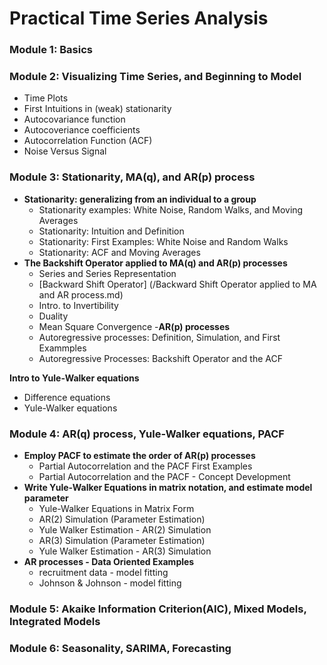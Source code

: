 # Practical Time Series Analysis

### Module 1: Basics
### Module 2: Visualizing Time Series, and Beginning to Model
  - Time Plots
  - First Intuitions in (weak) stationarity
  - Autocovariance function
  - Autocoveriance coefficients
  - Autocorrelation Function (ACF)
  - Noise Versus Signal
### Module 3: Stationarity, MA(q), and AR(p) process
- **Stationarity: generalizing from an individual to a group**
  - Stationarity examples: White Noise, Random Walks, and Moving Averages
  - Stationarity: Intuition and Definition
  - Stationarity: First Examples: White Noise and Random Walks
  - Stationarity: ACF and Moving Averages
- **The Backshift Operator applied to MA(q) and AR(p) processes**
  - Series and Series Representation
  - [Backward Shift Operator] (/Backward Shift Operator applied to MA and AR process.md)
  - Intro. to Invertibility
  - Duality
  - Mean Square Convergence
-**AR(p) processes**
  - Autoregressive processes: Definition, Simulation, and First Exammples
  - Autoregressive Processes: Backshift Operator and the ACF
  
**Intro to Yule-Walker equations**
  - Difference equations
  - Yule-Walker equations

### Module 4: AR(q) process, Yule-Walker equations, PACF
- **Employ PACF to estimate the order of AR(p) processes**
  - Partial Autocorrelation and the PACF First Examples
  - Partial Autocorrelation and the PACF - Concept Development
- **Write Yule-Walker Equations in matrix notation, and estimate model parameter**
  - Yule-Walker Equations in Matrix Form
  - AR(2) Simulation (Parameter Estimation)
  - Yule Walker Estimation - AR(2) Simulation
  - AR(3) Simulation (Parameter Estimation)
  - Yule Walker Estimation - AR(3) Simulation
- **AR processes - Data Oriented Examples**
  - recruitment data - model fitting
  - Johnson & Johnson - model fitting
### Module 5: Akaike Information Criterion(AIC), Mixed Models, Integrated Models
### Module 6: Seasonality, SARIMA, Forecasting
